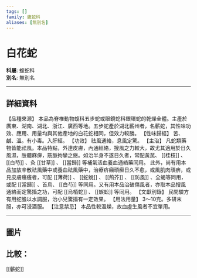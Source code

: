 ```yaml
---
tags: []
family: 蝮蛇科
aliases: [無別名]
---
```


# 白花蛇

**科屬**: 蝮蛇科  
**別名**: 無別名  

---

## 詳細資料
【品種來源】
本品為脊椎動物蝮科五步蛇或眼鏡蛇科銀環蛇的乾燥全體。主產於廣東、湖南、湖北、浙江、廣西等地。五步蛇產於湖北蘄州者，名蘄蛇，其性味功效、應用、用量均與其他產地的白花蛇相同，但效力較勝。
【性味歸經】
苦、鹹、溫。有小毒。入肝經。
【功效】
祛風通絡，息風定驚。
【主治】
凡蛇類藥物皆能祛風。本品特點，外達皮膚，內通經絡，搜風之力較大，故尤其適用於日久風濕，肢體麻痹，筋脈拘攣之癥。如治半身不遂日久者，常配黃苠、 [[桂枝]] 、 [[白芍]] 、灸 [[甘草]] 、 [[當歸]] 等補氣活血養血通絡藥同用。
此外，尚有用本品加放辛散祛風藥中或養血祛風藥中，治療疥癩頑癬日久不愈，或風肌肉頑痹，或見皮膚瘙癢者，可配 [[薄荷]] 、 [[蛇蛻]] 、 [[荊芥]] 、 [[防風]] 、全蝎等同用，或配 [[當歸]] 、首烏、 [[白芍]] 等同用。又有用本品治破傷風者，亦取本品搜風通絡而定驚搐之功，可配 [[烏梢蛇]] 、 [[蜈蚣]] 等同用。
【文獻別錄】
民間驗方有用蛇膽以水調服，治小兒驚搐有一定效果。
【用法用量】
3～10克。多研末服，亦可浸酒服。
【注意禁忌】
本品性較溫燥，故血虛生風者不宜單用。

---

## 圖片
## 比較：
[[蘄蛇]]
